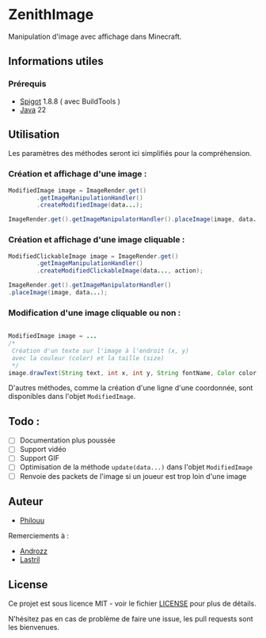 
# ZenithImage
Manipulation d'image avec affichage dans Minecraft.

## Informations utiles
 ### Prérequis
- [Spigot](https://www.spigotmc.org/) 1.8.8 ( avec BuildTools )
- [Java](https://www.java.com/fr/download/) 22

## Utilisation
Les paramètres des méthodes seront ici simplifiés pour la compréhension.

### Création et affichage d'une image :
```java
ModifiedImage image = ImageRender.get()
        .getImageManipulationHandler()
        .createModifiedImage(data...);

ImageRender.get().getImageManipulatorHandler().placeImage(image, data...);
```

### Création et affichage d'une image cliquable :

```java
ModifiedClickableImage image = ImageRender.get()
        .getImageManipulationHandler()
        .createModifiedClickableImage(data..., action);

ImageRender.get().getImageManipulatorHandler()
.placeImage(image, data...);
```

### Modification d'une image cliquable ou non :
```java

ModifiedImage image = ...
/* 
 Création d'un texte sur l'image à l'endroit (x, y) 
 avec la couleur (color) et la taille (size)
 */
image.drawText(String text, int x, int y, String fontName, Color color, int size);
```

D'autres méthodes, comme la création d'une ligne d'une coordonnée, sont disponibles dans l'objet `ModifiedImage`.

## Todo : 
- [ ] Documentation plus poussée
- [ ] Support vidéo
- [ ] Support GIF
- [ ] Optimisation de la méthode `update(data...)` dans l'objet `ModifiedImage`
- [ ] Renvoie des packets de l'image si un joueur est trop loin d'une image 

## Auteur
- [Philouu](https://github.com/philougoatesque) 

Remerciements à :
- [Androzz](https://antique.gg/)
- [Lastril](https://github.com/Guillaume-BH)

## License
Ce projet est sous licence MIT - voir le fichier [LICENSE](LICENSE) pour plus de détails.

N'hésitez pas en cas de problème de faire une issue, les pull requests sont les bienvenues.
